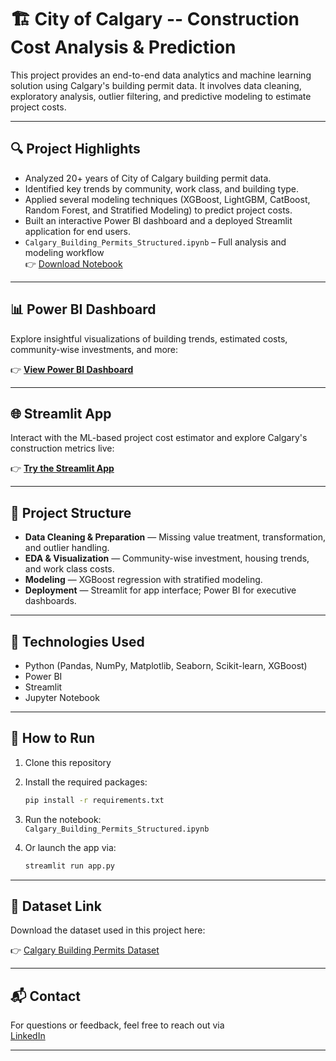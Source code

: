 # 🏗️ City of Calgary -- Construction Cost Analysis & Prediction

This project provides an end-to-end data analytics and machine learning solution using Calgary's building permit data. It involves data cleaning, exploratory analysis, outlier filtering, and predictive modeling to estimate project costs.

------------------------------------------------------------------------

## 🔍 Project Highlights

- Analyzed 20+ years of City of Calgary building permit data.
- Identified key trends by community, work class, and building type.
- Applied several modeling techniques (XGBoost, LightGBM, CatBoost, Random Forest, and Stratified Modeling) to predict project costs.
- Built an interactive Power BI dashboard and a deployed Streamlit application for end users.
- `Calgary_Building_Permits_Structured.ipynb` – Full analysis and modeling workflow  
  👉 [Download Notebook](https://github.com/sudeshna1991621/City-of-Calgary-Construction-Cost-Insights-Predictions/blob/main/Calgary_Building_Permits_Structured.ipynb)

------------------------------------------------------------------------

## 📊 Power BI Dashboard

Explore insightful visualizations of building trends, estimated costs, community-wise investments, and more:

👉 [**View Power BI Dashboard**](https://mavenshowcase.com/project/41217)

------------------------------------------------------------------------

## 🌐 Streamlit App

Interact with the ML-based project cost estimator and explore Calgary's construction metrics live:

👉 [**Try the Streamlit App**](https://city-of-calgary-construction-cost.onrender.com/)

------------------------------------------------------------------------

## 📁 Project Structure

- **Data Cleaning & Preparation** — Missing value treatment, transformation, and outlier handling.
- **EDA & Visualization** — Community-wise investment, housing trends, and work class costs.
- **Modeling** — XGBoost regression with stratified modeling.
- **Deployment** — Streamlit for app interface; Power BI for executive dashboards.

------------------------------------------------------------------------

## 🧰 Technologies Used

- Python (Pandas, NumPy, Matplotlib, Seaborn, Scikit-learn, XGBoost)
- Power BI
- Streamlit
- Jupyter Notebook

------------------------------------------------------------------------

## 🚀 How to Run

1. Clone this repository

2. Install the required packages:

    ```bash
    pip install -r requirements.txt
    ```

3. Run the notebook:  
    `Calgary_Building_Permits_Structured.ipynb`

4. Or launch the app via:

    ```bash
    streamlit run app.py
    ```

------------------------------------------------------------------------

## 📂 Dataset Link

Download the dataset used in this project here:

👉 [Calgary Building Permits Dataset](https://drive.google.com/file/d/1M5IdvBmQcyTRPlydp2t89Q75hRaEoJrS/view?usp=sharing)

------------------------------------------------------------------------

## 📬 Contact

For questions or feedback, feel free to reach out via  
[LinkedIn](https://www.linkedin.com/in/dr-sudeshna-kundu-mondal-3135a142/)

------------------------------------------------------------------------
